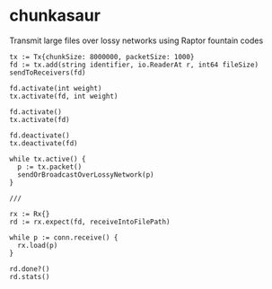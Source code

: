 # chunkasaur
Transmit large files over lossy networks using Raptor fountain codes

```
tx := Tx{chunkSize: 8000000, packetSize: 1000}
fd := tx.add(string identifier, io.ReaderAt r, int64 fileSize)
sendToReceivers(fd)

fd.activate(int weight)
tx.activate(fd, int weight)

fd.activate()
tx.activate(fd)

fd.deactivate()
tx.deactivate(fd)

while tx.active() {
  p := tx.packet()
  sendOrBroadcastOverLossyNetwork(p)
}

///

rx := Rx{}
rd := rx.expect(fd, receiveIntoFilePath)

while p := conn.receive() {
  rx.load(p)
}

rd.done?()
rd.stats()
```

